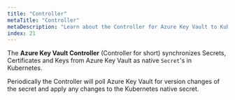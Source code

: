 ```yaml
---
title: "Controller"
metaTitle: "Controller"
metaDescription: "Learn about the Controller for Azure Key Vault to Kubernetes."
index: 21
---
```


The **Azure Key Vault Controller** (Controller for short) synchronizes Secrets, Certificates and Keys from Azure Key Vault as native `Secret`'s in Kubernetes.

Periodically the Controller will poll Azure Key Vault for version changes of the secret and apply any changes to the Kubernetes native secret.